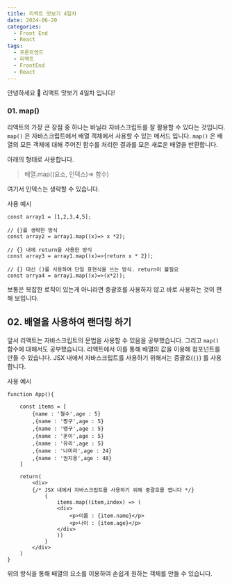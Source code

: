```yaml
---
title: 리액트 맛보기 4일차
date: 2024-06-20
categories:
  - Front End
  - React
tags:
  - 프론트엔드
  - 리액트
  - FrontEnd
  - React
---
```

안녕하세요 🐸
리액트 맛보기 4일차 입니다!

### 01. map()
리액트의 가장 큰 장점 중 하나는 바닐라 자바스크립트를 잘 활용할 수 있다는 것입니다.
`map()` 은 자바스크립트에서 배열 객체에서 사용할 수 있는 메서드 입니다.
`map()` 은 배열의 모든 객체에 대해 주어진 함수를 처리한 결과를 모은 새로운 배열을 반환합니다.

아래의 형태로 사용합니다.
> 배열.map((요소, 인덱스)=> 함수)  

여기서 인덱스는 생략할 수 있습니다.


사용 예시
```
const array1 = [1,2,3,4,5];

// {}를 생략한 방식
const array2 = array1.map((x)=> x *2);

// {} 내에 return을 사용한 방식
const array3 = array1.map((x)=>{return x * 2});

// {} 대신 ()를 사용하여 단일 표현식을 쓰는 방식. return이 불필요
const arrya4 = array1.map((x)=>(x*2));
```

보통은 복잡한 로직이 있는게 아니라면 중괄호를 사용하지 않고 바로 사용하는 것이 편해 보입니다.

## 02. 배열을 사용하여 랜더링 하기

앞서 리액트는 자바스크립트의 문법을 사용할 수 있음을 공부했습니다.
그리고 `map()` 함수에 대해서도 공부했습니다.
리액트에서 이를 통해 배열의 값을 이용해 컴포넌트를 만들 수 있습니다.
JSX 내에서 자바스크립트를 사용하기 위해서는 중괄호(`{}`) 를 사용합니다.

사용 예시
```
function App(){

	const items = [
		{name : '철수',age : 5}
		,{name : '짱구',age : 5}
		,{name : '맹구',age : 5}
		,{name : '훈이',age : 5}
		,{name : '유리',age : 5}
		,{name : '나미리',age : 24}
		,{name : '권지옹',age : 48}
	]

	return(
		<div>
		{/* JSX 내에서 자바스크립트를 사용하기 위해 중괄호를 엽니다 */}
			{
				items.map((item,index) => (
				<div>
					<p>이름 : {item.name}</p>
					<p>나이 : {item.age}</p>
				</div>				
				))
			}
		</div>
	)
}
```

위의 방식을 통해 배열의 요소를 이용하여 손쉽게 원하는 객체를 만들 수 있습니다.